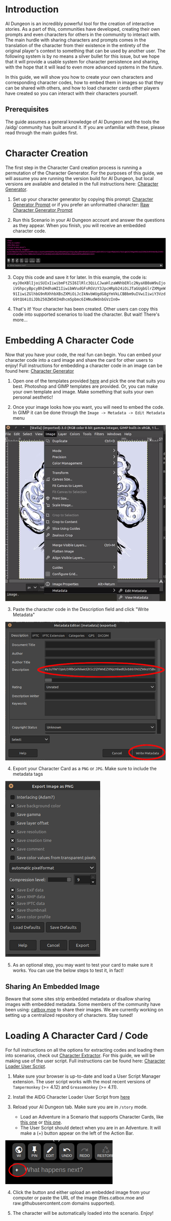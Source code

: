 # Introduction
AI Dungeon is an incredibly powerful tool for the creation of interactive stories. As a part of this, communities have developed, creating their own prompts and even characters for others in the community to interact with. The main hurdle with sharing characters and prompts comes in the translation of the character from their existence in the entirety of the original player's context to something that can be used by another user. The following system is by no means a silver bullet for this issue, but we hope that it will provide a usable system for character persistence and sharing, with the hope that it will lead to even more advanced systems in the future.

In this guide, we will show you how to create your own characters and corresponding character codes, how to embed them in images so that they can be shared with others, and how to load character cards other players have created so you can interact with their characters yourself.

## Prerequisites
The guide assumes a general knowledge of AI Dungeon and the tools the /aidg/ community has built around it. If you are unfamiliar with these, please read through the main guides first.

# Character Creation
The first step in the Character Card creation process is running a permutation of the Character Generator. For the purposes of this guide, we will assume you are running the version build for AI Dungeon, but local versions are available and detailed in the full instructions here: [Character Generator](https://github.com/CoomersGuide/CoomersGuide.github.io/blob/main/Tools/Character%20Generator/README.md).

1. Set up your character generator by copying this prompt: [Character Generator Prompt](https://prompts.aidg.club/1140) or if you prefer an unformatted character: [Raw Character Generator Prompt](https://prompts.aidg.club/1195)

2. Run this Scenario in your AI Dungeon account and answer the questions as they appear. When you finish, you will receive an embedded character code.

![geenrator](img/generator.png)

3. Copy this code and save it for later. In this example, the code is: `eyJ0eXBlIjoiSUIxIiwibmFtZSI6IlRlc3QiLCJwaHlzaWNhbERlc2NyaXB0aW9uIjoiVGhpcyBpcyBhIHdhaWZ1IiwibWVudGFsRGVzY3JpcHRpb24iOiJTaGUgbGlrZXMgeW91IiwiZGlhbG9nRXhhbXBsZXMiOiJcIkNvbWUgdG8gYmVkLCBBbm9uIVwiIiwiY3VzdG9tQU4iOiJDb250ZW50IHdhcm5pbmc6IHNudWdnbGVzIn0=`

4. That's it! Your character has been created. Other users can copy this code into supported scenarios to load the character. But wait! There's more...

# Embedding A Character Code
Now that you have your code, the real fun can begin. You can embed your character code into a card image and share the card for other users to enjoy! Full instructions for embedding a character code in an image can be found here: [Character Generator](https://github.com/CoomersGuide/CoomersGuide.github.io/blob/main/Tools/Character%20Generator/README.md)

1. Open one of the templates provided [here](https://github.com/CoomersGuide/CoomersGuide.github.io/blob/main/Tools/Character%20Generator/templates) and pick the one that suits you best. Photoshop and GIMP templates are provided. Or, you can make your own template and image. Make something that suits your own personal aesthetic!

2. Once your image looks how you want, you will need to embed the code. In GIMP it can be done through the `Image -> Metadata -> Edit Metadata` menu

![metadata](https://github.com/CoomersGuide/CoomersGuide.github.io/blob/main/Tools/Character%20Generator/img/metadata.png)

3. Paste the character code in the Description field and click "Write Metadata"

![write metadata](https://github.com/CoomersGuide/CoomersGuide.github.io/blob/main/Tools/Character%20Generator/img/writeMetadata.png)

4. Export your Character Card as a `PNG` or `JPG`. Make sure to include the metadata tags

![export](https://github.com/CoomersGuide/CoomersGuide.github.io/blob/main/Tools/Character%20Generator/img/export.png)

5. As an optional step, you may want to test your card to make sure it works. You can use the below steps to test it, in fact!

## Sharing An Embedded Image
Beware that some sites strip embedded metadata or disallow sharing images with embedded metadata. Some members of the community have been using: [catbox.moe](https://catbox.moe/) to share their images. We are currently working on setting up a centralized repository of characters. Stay tuned!

# Loading A Character Card / Code
For full instructions on all the options for extracting codes and loading them into scenarios, check out [Character Extractor](https://github.com/CoomersGuide/CoomersGuide.github.io/blob/main/Tools/Character%20Extractor/README.md). For this guide, we will be making use of the user script. Full instructions can be found here: [Character Loader User Script](https://github.com/CoomersGuide/CoomersGuide.github.io/blob/main/Tools/scripts/README.md).

1. Make sure your browser is up-to-date and load a User Script Manager extension. The user script works with the most recent versions of `Tampermonkey` (>= 4.12) and `Greasemonkey` (>= 4.11).

2. Install the AIDG Character Loader User Script from [here](https://github.com/CoomersGuide/CoomersGuide.github.io/tree/main/Tools/scripts/aidg.character.injector.user.js)

3. Reload your AI Dungeon tab. Make sure you are in `/story` mode.
    - Load an Adventure in a Scenario that supports Character Cards, like [this one](https://prompts.aidg.club/1178) or [this one](https://prompts.aidg.club/1141).
    - The User Script should detect when you are in an Adventure. It will make a (+) button appear on the left of the Action Bar.

![button](https://github.com/CoomersGuide/CoomersGuide.github.io/blob/main/Tools/scripts/img/button.png)

4. Click the button and either upload an embedded image from your computer or paste the URL of the image (files.catbox.moe and raw.githubusercontent.com domains supported).

5. The character will be automatically loaded into the scenario. Enjoy!
